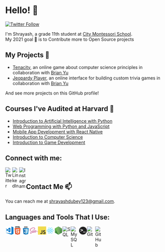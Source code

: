 # Hello! 👋
[![Twitter Follow](https://img.shields.io/twitter/follow/dubey_shrayash?color=1DA1F2&logo=twitter&style=for-the-badge)](https://twitter.com/dubey_shrayash)

I'm Shrayash, a grade 11th student at [City Montessori School](https://www.cmseducation.org/campuses/gomtinagar1/index.aspx).<br />
My 2021 goal 🥅 is to Contribute more to Open Source projects

## My Projects  👀

* [Tenacity](http://tenacity.brianyu.me/), an online game about computer science principles in collaboration with [Brian Yu](https://github.com/brianyu28/)
* [Jeopardy Player](https://jeopardy.brianyu.me/), an online interface for building custom trivia games in collaboration with [Brian Yu](https://github.com/brianyu28/)

And see more projects on this GitHub profile!

## Courses I've Audited at Harvard 🌱

* [Introduction to Artificial Intelligence with Python](https://learning.edx.org/course/course-v1:HarvardX+CS50AI+1T2020/home)
* [Web Programming with Python and JavaScript](https://learning.edx.org/course/course-v1:HarvardX+CS50W+Web/home)
* [Mobile App Development with React Native](https://learning.edx.org/course/course-v1:HarvardX+CS50M+Mobile/home)
* [Introduction to Computer Science](https://learning.edx.org/course/course-v1:HarvardX+CS50+X/home)
* [Introduction to Game Development](https://learning.edx.org/course/course-v1:HarvardX+CS50G+Games/home)

## Connect with me:

[<img align="left" alt="Twitter" width="22px" src="https://cdn.jsdelivr.net/npm/simple-icons@v3/icons/twitter.svg" />](https://twitter.com/dubey_shrayash)
[<img align="left" alt="LinkedIn" width="22px" src="https://cdn.jsdelivr.net/npm/simple-icons@v3/icons/linkedin.svg" />](https://www.linkedin.com/in/shrayash-dubey-32b521201/)
[<img align="left" alt="Instagram" width="22px" src="https://cdn.jsdelivr.net/npm/simple-icons@v3/icons/instagram.svg" />](https://www.instagram.com/shrayash.irl)

<br />

## Contact Me 📫

You can reach me at <shrayashdubey123@gmail.com>.

## Languages and Tools That I Use:

<img align="left" alt="Visual Studio Code" width="26px" src="https://raw.githubusercontent.com/github/explore/80688e429a7d4ef2fca1e82350fe8e3517d3494d/topics/visual-studio-code/visual-studio-code.png" />
<img align="left" alt="HTML5" width="26px" src="https://raw.githubusercontent.com/github/explore/80688e429a7d4ef2fca1e82350fe8e3517d3494d/topics/html/html.png" />
<img align="left" alt="CSS3" width="26px" src="https://raw.githubusercontent.com/github/explore/80688e429a7d4ef2fca1e82350fe8e3517d3494d/topics/css/css.png" />
<img align="left" alt="Sass" width="26px" src="https://raw.githubusercontent.com/github/explore/80688e429a7d4ef2fca1e82350fe8e3517d3494d/topics/sass/sass.png" />
<img align="left" alt="JavaScript" width="26px" src="https://raw.githubusercontent.com/github/explore/80688e429a7d4ef2fca1e82350fe8e3517d3494d/topics/javascript/javascript.png" />
<img align="left" alt="React" width="26px" src="https://raw.githubusercontent.com/github/explore/80688e429a7d4ef2fca1e82350fe8e3517d3494d/topics/react/react.png" />
<img align="left" alt="Node.js" width="26px" src="https://raw.githubusercontent.com/github/explore/80688e429a7d4ef2fca1e82350fe8e3517d3494d/topics/nodejs/nodejs.png" />
<img align="left" alt="SQL" width="26px" src="https://www.clipartmax.com/png/full/243-2432711_%C2%A0-data.png" />
<img align="left" alt="MySQL" width="26px" src="https://www.pngfind.com/pngs/b/74-744138_mysql-logo-transparent-png.png" />
<img align="left" alt="Terminal" width="26px" src="https://raw.githubusercontent.com/github/explore/80688e429a7d4ef2fca1e82350fe8e3517d3494d/topics/terminal/terminal.png" />
<img align="left" alt="Git" width="26px" src="https://icon-library.com/images/github-icon-white/github-icon-white-18.jpg" />
<img align="left" alt="GitHub" width="26px" src="https://www.pngitem.com/pimgs/b/128-1280311_github-logo-png.png" />

